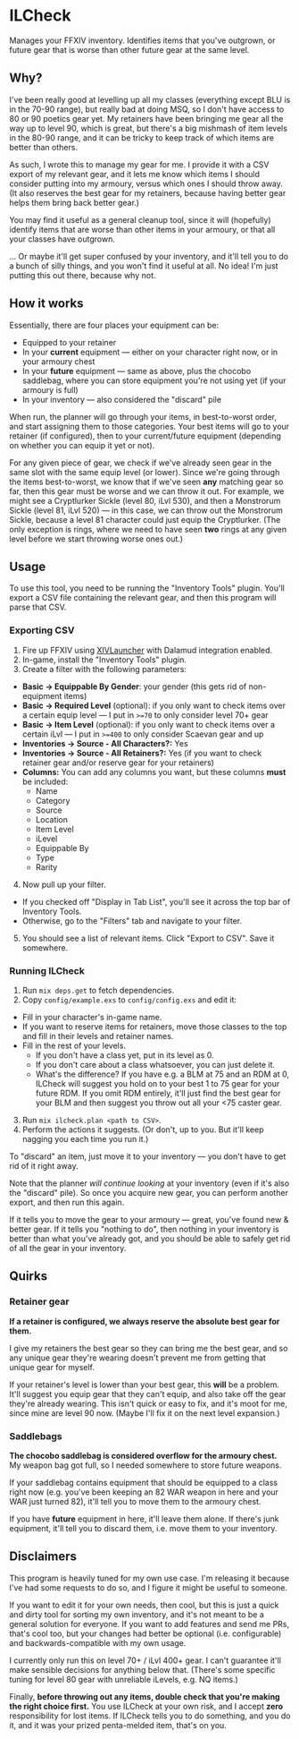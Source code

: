 # ILCheck

Manages your FFXIV inventory.  Identifies items that you've outgrown, or future gear that is worse than other future gear at the same level.

## Why?

I've been really good at levelling up all my classes (everything except BLU is in the 70-90 range), but really bad at doing MSQ, so I don't have access to 80 or 90 poetics gear yet.  My retainers have been bringing me gear all the way up to level 90, which is great, but there's a big mishmash of item levels in the 80-90 range, and it can be tricky to keep track of which items are better than others.

As such, I wrote this to manage my gear for me.  I provide it with a CSV export of my relevant gear, and it lets me know which items I should consider putting into my armoury, versus which ones I should throw away.  (It also reserves the best gear for my retainers, because having better gear helps them bring back better gear.)

You may find it useful as a general cleanup tool, since it will (hopefully) identify items that are worse than other items in your armoury, or that all your classes have outgrown.

… Or maybe it'll get super confused by your inventory, and it'll tell you to do a bunch of silly things, and you won't find it useful at all.  No idea!  I'm just putting this out there, because why not.

## How it works

Essentially, there are four places your equipment can be:

 * Equipped to your retainer
 * In your **current** equipment — either on your character right now, or in your armoury chest
 * In your **future** equipment — same as above, plus the chocobo saddlebag, where you can store equipment you're not using yet (if your armoury is full)
 * In your inventory — also considered the "discard" pile

When run, the planner will go through your items, in best-to-worst order, and start assigning them to those categories.  Your best items will go to your retainer (if configured), then to your current/future equipment (depending on whether you can equip it yet or not).

For any given piece of gear, we check if we've already seen gear in the same slot with the same equip level (or lower).  Since we're going through the items best-to-worst, we know that if we've seen **any** matching gear so far, then this gear must be worse and we can throw it out.  For example, we might see a Cryptlurker Sickle (level 80, iLvl 530), and then a Monstrorum Sickle (level 81, iLvl 520) — in this case, we can throw out the Monstrorum Sickle, because a level 81 character could just equip the Cryptlurker.  (The only exception is rings, where we need to have seen **two** rings at any given level before we start throwing worse ones out.)

## Usage

To use this tool, you need to be running the "Inventory Tools" plugin.  You'll export a CSV file containing the relevant gear, and then this program will parse that CSV.

### Exporting CSV

1. Fire up FFXIV using [XIVLauncher](https://github.com/goatcorp/FFXIVQuickLauncher) with Dalamud integration enabled.
2. In-game, install the "Inventory Tools" plugin.
3. Create a filter with the following parameters:
  * **Basic → Equippable By Gender**: your gender (this gets rid of non-equipment items)
  * **Basic → Required Level** (optional): if you only want to check items over a certain equip level — I put in `>=70` to only consider level 70+ gear
  * **Basic → Item Level** (optional): if you only want to check items over a certain iLvl — I put in `>=400` to only consider Scaevan gear and up
  * **Inventories → Source - All Characters?:** Yes
  * **Inventories → Source - All Retainers?:** Yes (if you want to check retainer gear and/or reserve gear for your retainers)
  * **Columns:** You can add any columns you want, but these columns **must** be included:
    * Name
    * Category
    * Source
    * Location
    * Item Level
    * iLevel
    * Equippable By
    * Type
    * Rarity
4. Now pull up your filter.
  * If you checked off "Display in Tab List", you'll see it across the top bar of Inventory Tools.
  * Otherwise, go to the "Filters" tab and navigate to your filter.
5. You should see a list of relevant items.  Click "Export to CSV".  Save it somewhere.

### Running ILCheck

1. Run `mix deps.get` to fetch dependencies.
2. Copy `config/example.exs` to `config/config.exs` and edit it:
  * Fill in your character's in-game name.
  * If you want to reserve items for retainers, move those classes to the top and fill in their levels and retainer names.
  * Fill in the rest of your levels.
    * If you don't have a class yet, put in its level as 0.
    * If you don't care about a class whatsoever, you can just delete it.
    * What's the difference?  If you have e.g. a BLM at 75 and an RDM at 0, ILCheck will suggest you hold on to your best 1 to 75 gear for your future RDM.  If you omit RDM entirely, it'll just find the best gear for your BLM and then suggest you throw out all your <75 caster gear.
3. Run `mix ilcheck.plan <path to CSV>`.
4. Perform the actions it suggests.  (Or don't, up to you.  But it'll keep nagging you each time you run it.)

To "discard" an item, just move it to your inventory — you don't have to get rid of it right away.

Note that the planner *will continue looking* at your inventory (even if it's also the "discard" pile).  So once you acquire new gear, you can perform another export, and then run this again.

If it tells you to move the gear to your armoury — great, you've found new & better gear.  If it tells you "nothing to do", then nothing in your inventory is better than what you've already got, and you should be able to safely get rid of all the gear in your inventory.

## Quirks

### Retainer gear

**If a retainer is configured, we always reserve the absolute best gear for them.**

I give my retainers the best gear so they can bring me the best gear, and so any unique gear they're wearing doesn't prevent me from getting that unique gear for myself.

If your retainer's level is lower than your best gear, this **will** be a problem.  It'll suggest you equip gear that they can't equip, and also take off the gear they're already wearing.  This isn't quick or easy to fix, and it's moot for me, since mine are level 90 now.  (Maybe I'll fix it on the next level expansion.)

### Saddlebags

**The chocobo saddlebag is considered overflow for the armoury chest.**  My weapon bag got full, so I needed somewhere to store future weapons.

If your saddlebag contains equipment that should be equipped to a class right now (e.g. you've been keeping an 82 WAR weapon in here and your WAR just turned 82), it'll tell you to move them to the armoury chest.

If you have **future** equipment in here, it'll leave them alone.  If there's junk equipment, it'll tell you to discard them, i.e. move them to your inventory.

## Disclaimers

This program is heavily tuned for my own use case.  I'm releasing it because I've had some requests to do so, and I figure it might be useful to someone.

If you want to edit it for your own needs, then cool, but this is just a quick and dirty tool for sorting my own inventory, and it's not meant to be a general solution for everyone.  If you want to add features and send me PRs, that's cool too, but your changes had better be optional (i.e. configurable) and backwards-compatible with my own usage.

I currently only run this on level 70+ / iLvl 400+ gear.  I can't guarantee it'll make sensible decisions for anything below that.  (There's some specific tuning for level 80 gear with unreliable iLevels, e.g. NQ items.)

Finally, **before throwing out any items, double check that you're making the right choice first.**  You use ILCheck at your own risk, and I accept **zero** responsibility for lost items.  If ILCheck tells you to do something, and you do it, and it was your prized penta-melded item, that's on you.
